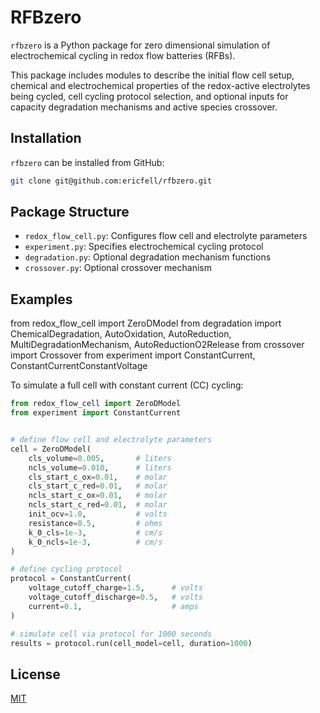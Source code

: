 

# RFBzero
`rfbzero` is a Python package for zero dimensional simulation of electrochemical cycling in redox flow batteries (RFBs). 

This package includes modules to describe the initial flow cell setup, chemical and electrochemical properties of the redox-active electrolytes being cycled, cell cycling protocol selection, and optional inputs for capacity degradation mechanisms and active species crossover.

## Installation
`rfbzero` can be installed from GitHub:

```bash
git clone git@github.com:ericfell/rfbzero.git
```

##  Package Structure
- `redox_flow_cell.py`: Configures flow cell and electrolyte parameters
- `experiment.py`: Specifies electrochemical cycling protocol
- `degradation.py`: Optional degradation mechanism functions
- `crossover.py`: Optional crossover mechanism


## Examples

from redox_flow_cell import ZeroDModel
from degradation import ChemicalDegradation, AutoOxidation, AutoReduction, MultiDegradationMechanism, AutoReductionO2Release
from crossover import Crossover
from experiment import ConstantCurrent, ConstantCurrentConstantVoltage

To simulate a full cell with constant current (CC) cycling:

```python
from redox_flow_cell import ZeroDModel
from experiment import ConstantCurrent


# define flow cell and electrolyte parameters
cell = ZeroDModel(
    cls_volume=0.005,       # liters
    ncls_volume=0.010,      # liters
    cls_start_c_ox=0.01,    # molar
    cls_start_c_red=0.01,   # molar
    ncls_start_c_ox=0.01,   # molar
    ncls_start_c_red=0.01,  # molar
    init_ocv=1.0,           # volts
    resistance=0.5,         # ohms
    k_0_cls=1e-3,           # cm/s
    k_0_ncls=1e-3,          # cm/s
)

# define cycling protocol
protocol = ConstantCurrent(
    voltage_cutoff_charge=1.5,      # volts
    voltage_cutoff_discharge=0.5,   # volts
    current=0.1,                    # amps
)

# simulate cell via protocol for 1000 seconds
results = protocol.run(cell_model=cell, duration=1000)

```




## License
[MIT](https://choosealicense.com/licenses/mit/) 
